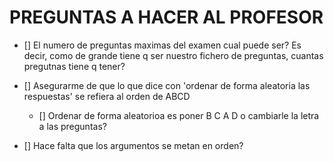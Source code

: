 # PREGUNTAS A HACER AL PROFESOR

- [] El numero de preguntas maximas del examen cual puede ser?
Es decir, como de grande tiene q ser nuestro fichero de preguntas, cuantas pregutnas tiene q tener?

- [] Asegurarme de que lo que dice con 'ordenar de forma aleatoria las respuestas' se refiera al orden de ABCD
    - [] Ordenar de forma aleatorioa es poner B C A D o cambiarle la letra a las preguntas?

- [] Hace falta que los argumentos se metan en orden?